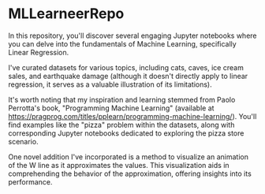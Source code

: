 # MLLearneerRepo

In this repository, you'll discover several engaging Jupyter notebooks where you can delve into the fundamentals of Machine Learning, specifically Linear Regression.

I've curated datasets for various topics, including cats, caves, ice cream sales, and earthquake damage (although it doesn't directly apply to linear regression, it serves as a valuable illustration of its limitations).

It's worth noting that my inspiration and learning stemmed from Paolo Perrotta's book, "Programming Machine Learning" (available at https://pragprog.com/titles/pplearn/programming-machine-learning/). You'll find examples like the "pizza" problem within the datasets, along with corresponding Jupyter notebooks dedicated to exploring the pizza store scenario.

One novel addition I've incorporated is a method to visualize an animation of the W line as it approximates the values. This visualization aids in comprehending the behavior of the approximation, offering insights into its performance.


